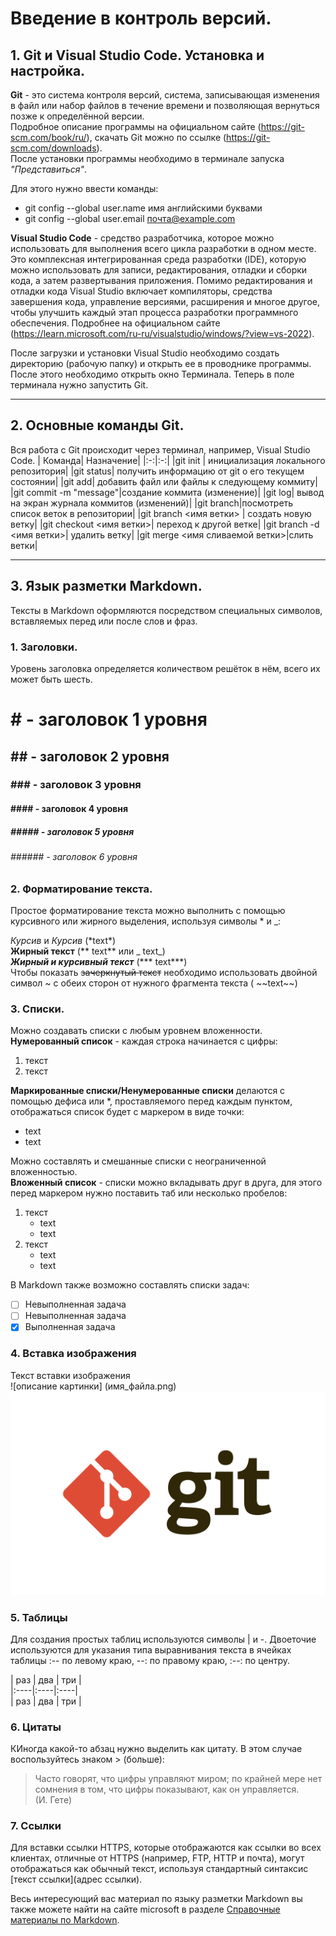 # Введение в контроль версий.
## 1. Git и Visual Studio Code. Установка и настройка.
**Git** - это система контроля версий, система, записывающая изменения в файл или набор файлов в течение времени и позволяющая вернуться позже к определённой версии.  
Подробное описание программы на официальном сайте (https://git-scm.com/book/ru/), скачать Git можно по ссылке (https://git-scm.com/downloads).  
После установки программы необходимо в терминале запуска *"Представиться"*.  

Для этого нужно ввести команды:  
* git config --global user.name имя английскими буквами
* git config --global user.email  почта@example.com  

**Visual Studio Code** - средство разработчика, которое можно использовать для выполнения всего цикла разработки в одном месте. Это комплексная интегрированная среда разработки (IDE), которую можно использовать для записи, редактирования, отладки и сборки кода, а затем развертывания приложения. Помимо редактирования и отладки кода Visual Studio включает компиляторы, средства завершения кода, управление версиями, расширения и многое другое, чтобы улучшить каждый этап процесса разработки программного обеспечения. Подробнее на официальном сайте (https://learn.microsoft.com/ru-ru/visualstudio/windows/?view=vs-2022).  

После загрузки и установки Visual Studio необходимо создать директорию (рабочую папку) и открыть ее в проводнике программы. После этого необходимо открыть окно Терминала. Теперь в поле терминала нужно запустить Git.

---
## 2. Основные команды Git.
Вся работа с Git происходит через терминал, например, Visual Studio Code.
| Команда| Назначение|
|:-:|:-:|
|git init | инициализация локального репозитория|
|git status| получить информацию от git о его текущем состоянии|
|git add| добавить файл или файлы к следующему коммиту|
|git commit -m "message"|создание коммита (изменение)|
|git log| вывод на экран журнала коммитов (изменений)|
|git branch|посмотреть список веток в репозитории|
|git branch <имя ветки> | создать новую ветку|
|git checkout <имя ветки>| переход к другой ветке|
|git branch -d <имя ветки>| удалить ветку|
|git merge <имя сливаемой ветки>|слить ветки|

---

## 3. Язык разметки Markdown.
Тексты в Markdown оформляются посредством специальных символов, вставляемых перед или после слов и фраз.

### 1. Заголовки.
Уровень заголовка определяется количеством решёток в нём, всего их может быть шесть.
# # - заголовок 1 уровня
## ## - заголовок 2 уровня
### ### - заголовок 3 уровня
#### #### - заголовок 4 уровня
##### ##### - заголовок 5 уровня
###### ###### - заголовок 6 уровня

### 2. Форматирование текста.  
Простое форматирование текста можно выполнить с помощью курсивного или жирного выделения, используя символы * и _:

*Курсив* и _Курсив_ (\*text*)  
**Жирный текст** (\** text** или \_ text_)  
***Жирный и курсивный текст*** (\*** text***)  
Чтобы показать ~~зачеркнутый текст~~ необходимо использовать двойной символ \~ с обеих сторон от нужного фрагмента текста ( \~~text~~)

### 3. Списки.  
Можно создавать списки с любым уровнем вложенности.  
**Нумерованный список** - каждая строка начинается с цифры:
1. текст
2. текст

**Маркированные списки/Ненумерованные списки** делаются с помощью дефиса или *, проставляемого перед каждым пунктом, отображаться список будет с маркером в виде точки:
* text
* text  

Можно составлять и смешанные списки с неограниченной вложенностью.  
**Вложенный список** - списки можно вкладывать друг в друга, для этого перед маркером нужно поставить таб или несколько пробелов:  
1. текст
    * text
    * text
2. текст
    * text
    * text  

В Markdown также возможно составлять списки задач:

- [ ] Невыполненная задача
- [ ] Невыполненная задача
- [X] Выполненная задача

### 4. Вставка изображения
Текст вставки изображения  
 \![описание картинки] (имя_файла.png)
![Логотип Git](/Git.png) 

### 5. Таблицы
Для создания простых таблиц используются символы | и -. Двоеточие используются для указания типа выравнивания текста в ячейках таблицы :-- по левому краю, --: по правому краю, :--: по центру.

\| раз \| два | три |  
|:----|:----|:----|  
| раз | два | три |


### 6. Цитаты  
КИногда какой-то абзац нужно выделить как цитату. В этом случае воспользуйтесь знаком > (больше):
> Часто говорят, что цифры управляют миром; по крайней мере нет сомнения в том, что цифры показывают, как он управляется.  
(И. Гете)

### 7. Ссылки
Для вставки ссылки HTTPS, которые отображаются как ссылки во всех клиентах, отличные от HTTPS (например, FTP, HTTP и почта), могут отображаться как обычный текст, используя стандартный синтаксис [текст ссылки](адрес ссылки).   

Весь интересующий вас материал по языку разметки Markdown вы также можете найти на сайте microsoft в разделе [Справочные материалы по Markdown](https://learn.microsoft.com/ru-ru/contribute/content/markdown-reference).
